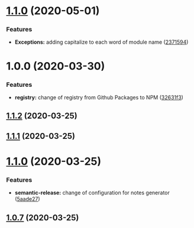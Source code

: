 # [1.1.0](https://github.com/kenift/exception/compare/v1.0.0...v1.1.0) (2020-05-01)


### Features

* **Exceptions:** adding capitalize to each word of module name ([2371594](https://github.com/kenift/exception/commit/2371594835f5745a82a2603f50c1560cd45c9df1))

# 1.0.0 (2020-03-30)


### Features

* **registry:** change of registry from Github Packages to NPM ([32631f3](https://github.com/kenift/exception/commit/32631f33502558f920b532e59f0c6638301b8d82))

## [1.1.2](https://github.com/kenift/rollup-typescript-boilerplate/compare/v1.1.1...v1.1.2) (2020-03-25)

## [1.1.1](https://github.com/kenift/rollup-typescript-boilerplate/compare/v1.1.0...v1.1.1) (2020-03-25)

# [1.1.0](https://github.com/kenift/rollup-typescript-boilerplate/compare/v1.0.7...v1.1.0) (2020-03-25)


### Features

* **semantic-release:** change of configuration for notes generator ([5aade27](https://github.com/kenift/rollup-typescript-boilerplate/commit/5aade2751bcb23830e7f27dccc5e6c6f6fd1223e))

## [1.0.7](https://github.com/kenift/localizer/compare/v1.0.6...v1.0.7) (2020-03-25)
